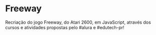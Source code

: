 # Freeway
Recriação do jogo Freeway, do Atari 2600, em JavaScript, através dos cursos e atividades propostas pelo #alura e #edutech-pr!
